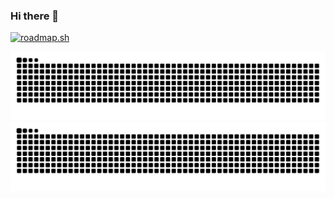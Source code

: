 ### Hi there 👋

<!--
**milo-v/milo-v** is a ✨ _special_ ✨ repository because its `README.md` (this file) appears on your GitHub profile.

Here are some ideas to get you started:

- 🔭 I’m currently working on ...
- 🌱 I’m currently learning ...
- 👯 I’m looking to collaborate on ...
- 🤔 I’m looking for help with ...
- 💬 Ask me about ...
- 📫 How to reach me: ...
- 😄 Pronouns: ...
- ⚡ Fun fact: ...
-->
[![roadmap.sh](https://roadmap.sh/card/wide/652de263f43a58c923dbf234?variant=dark&roadmaps=spring-boot%2Cjava%2Cbackend%2Csoftware-architect)](https://roadmap.sh)

![github contribution grid snake animation](https://raw.githubusercontent.com/milo-v/milo-v/output/github-contribution-grid-snake-dark.svg#gh-dark-mode-only)![github contribution grid snake animation](https://raw.githubusercontent.com/milo-v/milo-v/output/github-contribution-grid-snake.svg#gh-light-mode-only)
